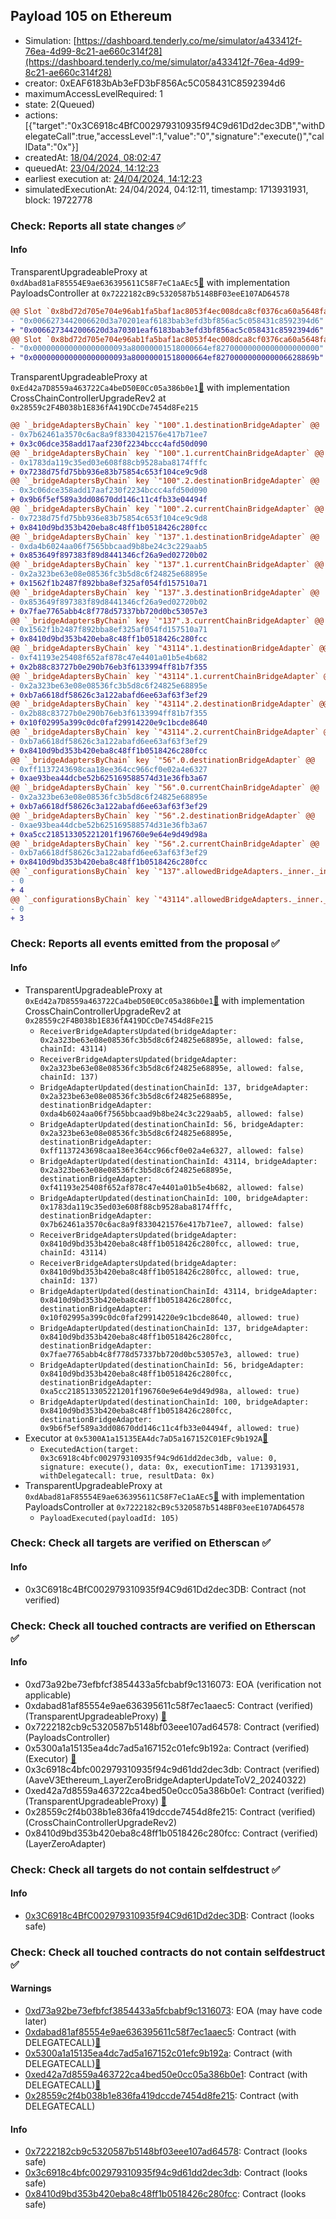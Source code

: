 ## Payload 105 on Ethereum

- Simulation: [https://dashboard.tenderly.co/me/simulator/a433412f-76ea-4d99-8c21-ae660c314f28](https://dashboard.tenderly.co/me/simulator/a433412f-76ea-4d99-8c21-ae660c314f28)
- creator: 0xEAF6183bAb3eFD3bF856Ac5C058431C8592394d6
- maximumAccessLevelRequired: 1
- state: 2(Queued)
- actions: [{"target":"0x3C6918c4BfC002979310935f94C9d61Dd2dec3DB","withDelegateCall":true,"accessLevel":1,"value":"0","signature":"execute()","callData":"0x"}]
- createdAt: [18/04/2024, 08:02:47](https://etherscan.io/tx/0x4e22472b6584bac2022c846bf65d3bd5dffc991c4031716970a4bfc20ecbcb5f)
- queuedAt: [23/04/2024, 14:12:23](https://etherscan.io/tx/0xc86f1b7f1967595a0eb465de6acac749b47bfced14c96b42cc0ee510fdb84c9b)
- earliest execution at: [24/04/2024, 14:12:23](https://www.epochconverter.com/countdown?q=1713967943)
- simulatedExecutionAt: 24/04/2024, 04:12:11, timestamp: 1713931931, block: 19722778
### Check: Reports all state changes :white_check_mark:

#### Info


TransparentUpgradeableProxy at `0xdAbad81aF85554E9ae636395611C58F7eC1aAEc5`[:ghost:](https://github.com/bgd-labs/aave-address-book "GovernanceV3Ethereum.PAYLOADS_CONTROLLER") with implementation PayloadsController at `0x7222182cB9c5320587b5148BF03eeE107AD64578`
```diff
@@ Slot `0x8bd72d705e704e96ab1fa5baf1ac8053f4ec008dca8cf0376ca60a5648fa9532` @@
- "0x0066273442006620d3a70201eaf6183bab3efd3bf856ac5c058431c8592394d6"
+ "0x0066273442006620d3a70301eaf6183bab3efd3bf856ac5c058431c8592394d6"
@@ Slot `0x8bd72d705e704e96ab1fa5baf1ac8053f4ec008dca8cf0376ca60a5648fa9533` @@
- "0x000000000000000000093a80000001518000664ef82700000000000000000000"
+ "0x000000000000000000093a80000001518000664ef8270000000000006628869b"
```

TransparentUpgradeableProxy at `0xEd42a7D8559a463722Ca4beD50E0Cc05a386b0e1`[:ghost:](https://github.com/bgd-labs/aave-address-book "GovernanceV3Ethereum.CROSS_CHAIN_CONTROLLER") with implementation CrossChainControllerUpgradeRev2 at `0x28559c2F4B038b1E836fA419DCcDe7454d8Fe215`
```diff
@@ `_bridgeAdaptersByChain` key `"100".1.destinationBridgeAdapter` @@
- 0x7b62461a3570c6ac8a9f8330421576e417b71ee7
+ 0x3c06dce358add17aaf230f2234bccc4afd50d090
@@ `_bridgeAdaptersByChain` key `"100".1.currentChainBridgeAdapter` @@
- 0x1783da119c35ed03e608f88cb9528aba8174fffc
+ 0x7238d75fd75bb936e83b75854c653f104ce9c9d8
@@ `_bridgeAdaptersByChain` key `"100".2.destinationBridgeAdapter` @@
- 0x3c06dce358add17aaf230f2234bccc4afd50d090
+ 0x9b6f5ef589a3dd08670dd146c11c4fb33e04494f
@@ `_bridgeAdaptersByChain` key `"100".2.currentChainBridgeAdapter` @@
- 0x7238d75fd75bb936e83b75854c653f104ce9c9d8
+ 0x8410d9bd353b420eba8c48ff1b0518426c280fcc
@@ `_bridgeAdaptersByChain` key `"137".1.destinationBridgeAdapter` @@
- 0xda4b6024aa06f7565bbcaad9b8be24c3c229aab5
+ 0x853649f897383f89d8441346cf26a9ed02720b02
@@ `_bridgeAdaptersByChain` key `"137".1.currentChainBridgeAdapter` @@
- 0x2a323be63e08e08536fc3b5d8c6f24825e68895e
+ 0x1562f1b2487f892bba8ef325af054fd157510a71
@@ `_bridgeAdaptersByChain` key `"137".3.destinationBridgeAdapter` @@
- 0x853649f897383f89d8441346cf26a9ed02720b02
+ 0x7fae7765abb4c8f778d57337bb720d0bc53057e3
@@ `_bridgeAdaptersByChain` key `"137".3.currentChainBridgeAdapter` @@
- 0x1562f1b2487f892bba8ef325af054fd157510a71
+ 0x8410d9bd353b420eba8c48ff1b0518426c280fcc
@@ `_bridgeAdaptersByChain` key `"43114".1.destinationBridgeAdapter` @@
- 0xf41193e25408f652af878c47e4401a01b5e4b682
+ 0x2b88c83727b0e290b76eb3f6133994ff81b7f355
@@ `_bridgeAdaptersByChain` key `"43114".1.currentChainBridgeAdapter` @@
- 0x2a323be63e08e08536fc3b5d8c6f24825e68895e
+ 0xb7a6618df58626c3a122abafd6ee63af63f3ef29
@@ `_bridgeAdaptersByChain` key `"43114".2.destinationBridgeAdapter` @@
- 0x2b88c83727b0e290b76eb3f6133994ff81b7f355
+ 0x10f02995a399c0dc0faf29914220e9c1bcde8640
@@ `_bridgeAdaptersByChain` key `"43114".2.currentChainBridgeAdapter` @@
- 0xb7a6618df58626c3a122abafd6ee63af63f3ef29
+ 0x8410d9bd353b420eba8c48ff1b0518426c280fcc
@@ `_bridgeAdaptersByChain` key `"56".0.destinationBridgeAdapter` @@
- 0xff1137243698caa18ee364cc966cf0e02a4e6327
+ 0xae93bea44dcbe52b625169588574d31e36fb3a67
@@ `_bridgeAdaptersByChain` key `"56".0.currentChainBridgeAdapter` @@
- 0x2a323be63e08e08536fc3b5d8c6f24825e68895e
+ 0xb7a6618df58626c3a122abafd6ee63af63f3ef29
@@ `_bridgeAdaptersByChain` key `"56".2.destinationBridgeAdapter` @@
- 0xae93bea44dcbe52b625169588574d31e36fb3a67
+ 0xa5cc218513305221201f196760e9e64e9d49d98a
@@ `_bridgeAdaptersByChain` key `"56".2.currentChainBridgeAdapter` @@
- 0xb7a6618df58626c3a122abafd6ee63af63f3ef29
+ 0x8410d9bd353b420eba8c48ff1b0518426c280fcc
@@ `_configurationsByChain` key `"137".allowedBridgeAdapters._inner._indexes.0x0000000000000000000000008410d9bd353b420eba8c48ff1b0518426c280fcc` @@
- 0
+ 4
@@ `_configurationsByChain` key `"43114".allowedBridgeAdapters._inner._indexes.0x0000000000000000000000008410d9bd353b420eba8c48ff1b0518426c280fcc` @@
- 0
+ 3
```


### Check: Reports all events emitted from the proposal :white_check_mark:

#### Info

- TransparentUpgradeableProxy at `0xEd42a7D8559a463722Ca4beD50E0Cc05a386b0e1`[:ghost:](https://github.com/bgd-labs/aave-address-book "GovernanceV3Ethereum.CROSS_CHAIN_CONTROLLER") with implementation CrossChainControllerUpgradeRev2 at `0x28559c2F4B038b1E836fA419DCcDe7454d8Fe215`
  - `ReceiverBridgeAdaptersUpdated(bridgeAdapter: 0x2a323be63e08e08536fc3b5d8c6f24825e68895e, allowed: false, chainId: 43114)`
  - `ReceiverBridgeAdaptersUpdated(bridgeAdapter: 0x2a323be63e08e08536fc3b5d8c6f24825e68895e, allowed: false, chainId: 137)`
  - `BridgeAdapterUpdated(destinationChainId: 137, bridgeAdapter: 0x2a323be63e08e08536fc3b5d8c6f24825e68895e, destinationBridgeAdapter: 0xda4b6024aa06f7565bbcaad9b8be24c3c229aab5, allowed: false)`
  - `BridgeAdapterUpdated(destinationChainId: 56, bridgeAdapter: 0x2a323be63e08e08536fc3b5d8c6f24825e68895e, destinationBridgeAdapter: 0xff1137243698caa18ee364cc966cf0e02a4e6327, allowed: false)`
  - `BridgeAdapterUpdated(destinationChainId: 43114, bridgeAdapter: 0x2a323be63e08e08536fc3b5d8c6f24825e68895e, destinationBridgeAdapter: 0xf41193e25408f652af878c47e4401a01b5e4b682, allowed: false)`
  - `BridgeAdapterUpdated(destinationChainId: 100, bridgeAdapter: 0x1783da119c35ed03e608f88cb9528aba8174fffc, destinationBridgeAdapter: 0x7b62461a3570c6ac8a9f8330421576e417b71ee7, allowed: false)`
  - `ReceiverBridgeAdaptersUpdated(bridgeAdapter: 0x8410d9bd353b420eba8c48ff1b0518426c280fcc, allowed: true, chainId: 43114)`
  - `ReceiverBridgeAdaptersUpdated(bridgeAdapter: 0x8410d9bd353b420eba8c48ff1b0518426c280fcc, allowed: true, chainId: 137)`
  - `BridgeAdapterUpdated(destinationChainId: 43114, bridgeAdapter: 0x8410d9bd353b420eba8c48ff1b0518426c280fcc, destinationBridgeAdapter: 0x10f02995a399c0dc0faf29914220e9c1bcde8640, allowed: true)`
  - `BridgeAdapterUpdated(destinationChainId: 137, bridgeAdapter: 0x8410d9bd353b420eba8c48ff1b0518426c280fcc, destinationBridgeAdapter: 0x7fae7765abb4c8f778d57337bb720d0bc53057e3, allowed: true)`
  - `BridgeAdapterUpdated(destinationChainId: 56, bridgeAdapter: 0x8410d9bd353b420eba8c48ff1b0518426c280fcc, destinationBridgeAdapter: 0xa5cc218513305221201f196760e9e64e9d49d98a, allowed: true)`
  - `BridgeAdapterUpdated(destinationChainId: 100, bridgeAdapter: 0x8410d9bd353b420eba8c48ff1b0518426c280fcc, destinationBridgeAdapter: 0x9b6f5ef589a3dd08670dd146c11c4fb33e04494f, allowed: true)`
- Executor at `0x5300A1a15135EA4dc7aD5a167152C01EFc9b192A`[:ghost:](https://github.com/bgd-labs/aave-address-book "AaveV2Ethereum.POOL_ADMIN, AaveV2EthereumAMM.POOL_ADMIN, AaveV3Ethereum.ACL_ADMIN, GovernanceV3Ethereum.EXECUTOR_LVL_1")
  - `ExecutedAction(target: 0x3c6918c4bfc002979310935f94c9d61dd2dec3db, value: 0, signature: execute(), data: 0x, executionTime: 1713931931, withDelegatecall: true, resultData: 0x)`
- TransparentUpgradeableProxy at `0xdAbad81aF85554E9ae636395611C58F7eC1aAEc5`[:ghost:](https://github.com/bgd-labs/aave-address-book "GovernanceV3Ethereum.PAYLOADS_CONTROLLER") with implementation PayloadsController at `0x7222182cB9c5320587b5148BF03eeE107AD64578`
  - `PayloadExecuted(payloadId: 105)`

### Check: Check all targets are verified on Etherscan :white_check_mark:

#### Info

- 0x3C6918c4BfC002979310935f94C9d61Dd2dec3DB: Contract (not verified) 

### Check: Check all touched contracts are verified on Etherscan :white_check_mark:

#### Info

- 0xd73a92be73efbfcf3854433a5fcbabf9c1316073: EOA (verification not applicable)
- 0xdabad81af85554e9ae636395611c58f7ec1aaec5: Contract (verified) (TransparentUpgradeableProxy) [:ghost:](https://github.com/bgd-labs/aave-address-book "GovernanceV3Ethereum.PAYLOADS_CONTROLLER")
- 0x7222182cb9c5320587b5148bf03eee107ad64578: Contract (verified) (PayloadsController) 
- 0x5300a1a15135ea4dc7ad5a167152c01efc9b192a: Contract (verified) (Executor) [:ghost:](https://github.com/bgd-labs/aave-address-book "AaveV2Ethereum.POOL_ADMIN, AaveV2EthereumAMM.POOL_ADMIN, AaveV3Ethereum.ACL_ADMIN, GovernanceV3Ethereum.EXECUTOR_LVL_1")
- 0x3c6918c4bfc002979310935f94c9d61dd2dec3db: Contract (verified) (AaveV3Ethereum_LayerZeroBridgeAdapterUpdateToV2_20240322) 
- 0xed42a7d8559a463722ca4bed50e0cc05a386b0e1: Contract (verified) (TransparentUpgradeableProxy) [:ghost:](https://github.com/bgd-labs/aave-address-book "GovernanceV3Ethereum.CROSS_CHAIN_CONTROLLER")
- 0x28559c2f4b038b1e836fa419dccde7454d8fe215: Contract (verified) (CrossChainControllerUpgradeRev2) 
- 0x8410d9bd353b420eba8c48ff1b0518426c280fcc: Contract (verified) (LayerZeroAdapter) 

### Check: Check all targets do not contain selfdestruct :white_check_mark:

#### Info

- [0x3C6918c4BfC002979310935f94C9d61Dd2dec3DB](https://etherscan.io/address/0x3C6918c4BfC002979310935f94C9d61Dd2dec3DB): Contract (looks safe)

### Check: Check all touched contracts do not contain selfdestruct :white_check_mark:

#### Warnings

- [0xd73a92be73efbfcf3854433a5fcbabf9c1316073](https://etherscan.io/address/0xd73a92be73efbfcf3854433a5fcbabf9c1316073): EOA (may have code later)
- [0xdabad81af85554e9ae636395611c58f7ec1aaec5](https://etherscan.io/address/0xdabad81af85554e9ae636395611c58f7ec1aaec5): Contract (with DELEGATECALL)[:ghost:](https://github.com/bgd-labs/aave-address-book "GovernanceV3Ethereum.PAYLOADS_CONTROLLER")
- [0x5300a1a15135ea4dc7ad5a167152c01efc9b192a](https://etherscan.io/address/0x5300a1a15135ea4dc7ad5a167152c01efc9b192a): Contract (with DELEGATECALL)[:ghost:](https://github.com/bgd-labs/aave-address-book "AaveV2Ethereum.POOL_ADMIN, AaveV2EthereumAMM.POOL_ADMIN, AaveV3Ethereum.ACL_ADMIN, GovernanceV3Ethereum.EXECUTOR_LVL_1")
- [0xed42a7d8559a463722ca4bed50e0cc05a386b0e1](https://etherscan.io/address/0xed42a7d8559a463722ca4bed50e0cc05a386b0e1): Contract (with DELEGATECALL)[:ghost:](https://github.com/bgd-labs/aave-address-book "GovernanceV3Ethereum.CROSS_CHAIN_CONTROLLER")
- [0x28559c2f4b038b1e836fa419dccde7454d8fe215](https://etherscan.io/address/0x28559c2f4b038b1e836fa419dccde7454d8fe215): Contract (with DELEGATECALL)

#### Info

- [0x7222182cb9c5320587b5148bf03eee107ad64578](https://etherscan.io/address/0x7222182cb9c5320587b5148bf03eee107ad64578): Contract (looks safe)
- [0x3c6918c4bfc002979310935f94c9d61dd2dec3db](https://etherscan.io/address/0x3c6918c4bfc002979310935f94c9d61dd2dec3db): Contract (looks safe)
- [0x8410d9bd353b420eba8c48ff1b0518426c280fcc](https://etherscan.io/address/0x8410d9bd353b420eba8c48ff1b0518426c280fcc): Contract (looks safe)

